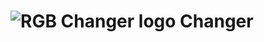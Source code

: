 <h1><img src='https://static.wixstatic.com/media/6a9280_a2537da35d314fc183e27c78be7c793a~mv2.png/v1/fill/w_93,h_54,al_c,lg_1,enc_auto/RGB%20website%20icon.png'alt='RGB Changer logo' /> Changer</h1> 
